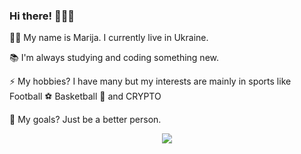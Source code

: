 ### Hi there! 👋👋👋

🤙🏾 My name is Marija. I currently live in Ukraine. 

📚 I'm always studying and coding something new.

⚡ My hobbies? I have many but my interests are mainly in sports like  Football ⚽ Basketball 🏀 and CRYPTO 

🌱 My goals? Just be a better person.

<div align="center" style="display: inline_block"> 
  <a href = "mailto:http.marijafed1511@gmail.com"><img src="https://img.shields.io/badge/-Gmail-%23333?style=for-the-badge&logo=gmail&logoColor=white" target="_blank"></a>

